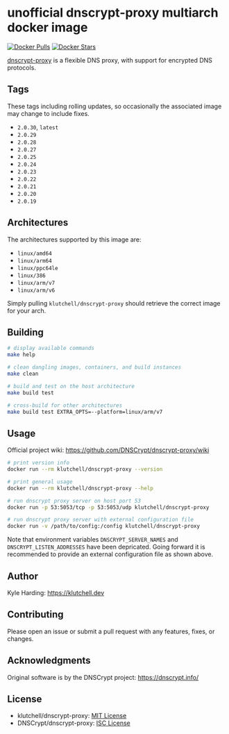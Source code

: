 # unofficial dnscrypt-proxy multiarch docker image

[![Docker Pulls](https://img.shields.io/docker/pulls/klutchell/dnscrypt-proxy.svg?style=flat-square)](https://hub.docker.com/r/klutchell/dnscrypt-proxy/)
[![Docker Stars](https://img.shields.io/docker/stars/klutchell/dnscrypt-proxy.svg?style=flat-square)](https://hub.docker.com/r/klutchell/dnscrypt-proxy/)

[dnscrypt-proxy](https://github.com/DNSCrypt/dnscrypt-proxy) is a flexible DNS proxy, with support for encrypted DNS protocols.

## Tags

These tags including rolling updates, so occasionally the associated image may change to include fixes.

- `2.0.30`, `latest`
- `2.0.29`
- `2.0.28`
- `2.0.27`
- `2.0.25`
- `2.0.24`
- `2.0.23`
- `2.0.22`
- `2.0.21`
- `2.0.20`
- `2.0.19`

## Architectures

The architectures supported by this image are:

- `linux/amd64`
- `linux/arm64`
- `linux/ppc64le`
- `linux/386`
- `linux/arm/v7`
- `linux/arm/v6`

Simply pulling `klutchell/dnscrypt-proxy` should retrieve the correct image for your arch.

## Building

```bash
# display available commands
make help

# clean dangling images, containers, and build instances
make clean

# build and test on the host architecture
make build test

# cross-build for other architectures
make build test EXTRA_OPTS=--platform=linux/arm/v7
```

## Usage

Official project wiki: <https://github.com/DNSCrypt/dnscrypt-proxy/wiki>

```bash
# print version info
docker run --rm klutchell/dnscrypt-proxy --version

# print general usage
docker run --rm klutchell/dnscrypt-proxy --help

# run dnscrypt proxy server on host port 53
docker run -p 53:5053/tcp -p 53:5053/udp klutchell/dnscrypt-proxy

# run dnscrypt proxy server with external configuration file
docker run -v /path/to/config:/config klutchell/dnscrypt-proxy
```

Note that environment variables `DNSCRYPT_SERVER_NAMES` and `DNSCRYPT_LISTEN_ADDRESSES` have been depricated.
Going forward it is recommended to provide an external configuration file as shown above.

## Author

Kyle Harding: <https://klutchell.dev>

## Contributing

Please open an issue or submit a pull request with any features, fixes, or changes.

## Acknowledgments

Original software is by the DNSCrypt project: <https://dnscrypt.info/>

## License

- klutchell/dnscrypt-proxy: [MIT License](./LICENSE)
- DNSCrypt/dnscrypt-proxy: [ISC License](https://github.com/DNSCrypt/dnscrypt-proxy/blob/master/LICENSE)
